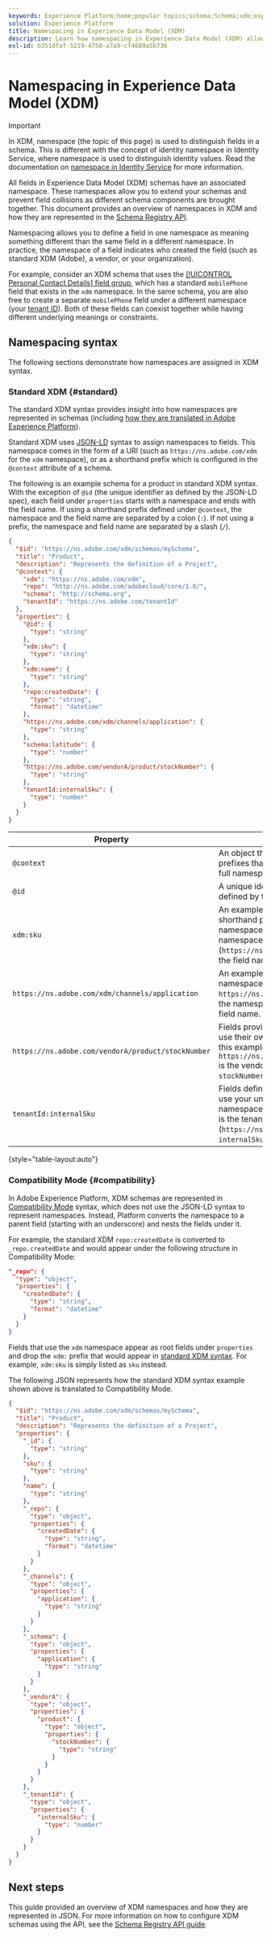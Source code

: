 ```yaml
---
keywords: Experience Platform;home;popular topics;schema;Schema;xdm;experience data model;namespace;namespaces;compatibility mode;xed;
solution: Experience Platform
title: Namespacing in Experience Data Model (XDM)
description: Learn how namespacing in Experience Data Model (XDM) allows you to extend your schemas and prevent field collisions as different schema components are brought together.
exl-id: b351dfaf-5219-4750-a7a9-cf4689a5b736
---
```

# Namespacing in Experience Data Model (XDM)

>[!IMPORTANT]
>
>In XDM, namespace (the topic of this page) is used to distinguish fields in a schema. This is different with the concept of identity namespace in Identity Service, where namespace is used to distinguish identity values. Read the documentation on [namespace in Identity Service](../../identity-service/features/namespaces.md) for more information.

All fields in Experience Data Model (XDM) schemas have an associated namespace. These namespaces allow you to extend your schemas and prevent field collisions as different schema components are brought together. This document provides an overview of namespaces in XDM and how they are represented in the [Schema Registry API](../api/overview.md).

Namespacing allows you to define a field in one namespace as meaning something different than the same field in a different namespace. In practice, the namespace of a field indicates who created the field (such as standard XDM (Adobe), a vendor, or your organization).

For example, consider an XDM schema that uses the [[!UICONTROL Personal Contact Details] field group](../field-groups/profile/demographic-details.md), which has a standard `mobilePhone` field that exists in the `xdm` namespace. In the same schema, you are also free to create a separate `mobilePhone` field under a different namespace (your [tenant ID](../api/getting-started.md#know-your-tenant_id)). Both of these fields can coexist together while having different underlying meanings or constraints.

## Namespacing syntax

The following sections demonstrate how namespaces are assigned in XDM syntax.

### Standard XDM {#standard}

The standard XDM syntax provides insight into how namespaces are represented in schemas (including [how they are translated in Adobe Experience Platform](#compatibility)).

Standard XDM uses [JSON-LD](https://www.w3.org/TR/json-ld11/#basic-concepts) syntax to assign namespaces to fields. This namespace comes in the form of a URI (such as `https://ns.adobe.com/xdm` for the `xdm` namespace), or as a shorthand prefix which is configured in the `@context` attribute of a schema.

The following is an example schema for a product in standard XDM syntax. With the exception of `@id` (the unique identifier as defined by the JSON-LD spec), each field under `properties` starts with a namespace and ends with the field name. If using a shorthand prefix defined under `@context`, the namespace and the field name are separated by a colon (`:`). If not using a prefix, the namespace and field name are separated by a slash (`/`). 

```json
{
  "$id": "https://ns.adobe.com/xdm/schemas/mySchema",
  "title": "Product",
  "description": "Represents the definition of a Project",
  "@context": {
    "xdm": "https://ns.adobe.com/xdm",
    "repo": "http://ns.adobe.com/adobecloud/core/1.0/",
    "schema": "http://schema.org",
    "tenantId": "https://ns.adobe.com/tenantId"
  },
  "properties": {
    "@id": {
      "type": "string"
    },
    "xdm:sku": {
      "type": "string"
    },
    "xdm:name": {
      "type": "string"
    },
    "repo:createdDate": {
      "type": "string",
      "format": "datetime"
    },
    "https://ns.adobe.com/xdm/channels/application": {
      "type": "string"
    },
    "schema:latitude": {
      "type": "number"
    },
    "https://ns.adobe.com/vendorA/product/stockNumber": {
      "type": "string"
    },
    "tenantId:internalSku": {
      "type": "number"
    }
  }
}
```

| Property | Description |
| --- | --- |
| `@context` | An object that defines the shorthand prefixes that can be used instead of a full namespace URI under `properties`.  |
| `@id` | A unique identifier for the record as defined by the [JSON-LD spec](https://www.w3.org/TR/json-ld11/#node-identifiers). |
| `xdm:sku` | An example of a field that uses a shorthand prefix to denote a namespace. In this case, `xdm` is the namespace (`https://ns.adobe.com/xdm`), and `sku` is the field name. |
| `https://ns.adobe.com/xdm/channels/application` | An example of a field that uses the full namespace URI. In this case, `https://ns.adobe.com/xdm/channels` is the namespace, and `application` is the field name.  |
| `https://ns.adobe.com/vendorA/product/stockNumber` | Fields provided by vendor resources use their own unique namespaces. In this example, `https://ns.adobe.com/vendorA/product` is the vendor namespace, and `stockNumber` is the field name.  |
| `tenantId:internalSku` | Fields defined by your organization use your unique tenant ID as their namespace. In this example, `tenantId` is the tenant namespace (`https://ns.adobe.com/tenantId`), and `internalSku` is the field name. |

{style="table-layout:auto"}

### Compatibility Mode {#compatibility}

In Adobe Experience Platform, XDM schemas are represented in [Compatibility Mode](../api/appendix.md#compatibility) syntax, which does not use the JSON-LD syntax to represent namespaces. Instead, Platform converts the namespace to a parent field (starting with an underscore) and nests the fields under it.

For example, the standard XDM `repo:createdDate` is converted to `_repo.createdDate` and would appear under the following structure in Compatibility Mode:

```json
"_repo": {
  "type": "object",
  "properties": {
    "createdDate": {
      "type": "string",
      "format": "datetime"
    }
  }
}
```

Fields that use the `xdm` namespace appear as root fields under `properties` and drop the `xdm:` prefix that would appear in [standard XDM syntax](#standard). For example, `xdm:sku` is simply listed as `sku` instead.

The following JSON represents how the standard XDM syntax example shown above is translated to Compatibility Mode.

```json
{
  "$id": "https://ns.adobe.com/xdm/schemas/mySchema",
  "title": "Product",
  "description": "Represents the definition of a Project",
  "properties": {
    "_id": {
      "type": "string"
    },
    "sku": {
      "type": "string"
    },
    "name": {
      "type": "string"
    },
    "_repo": {
      "type": "object",
      "properties": {
        "createdDate": {
          "type": "string",
          "format": "datetime"
        }
      }
    },
    "_channels": {
      "type": "object",
      "properties": {
        "application": {
          "type": "string"
        }
      }
    },
    "_schema": {
      "type": "object",
      "properties": {
        "application": {
          "type": "string"
        }
      }
    },
    "_vendorA": {
      "type": "object",
      "properties": {
        "product": {
          "type": "object",
          "properties": {
            "stockNumber": {
              "type": "string"
            }
          }
        }
      }
    },
    "_tenantId": {
      "type": "object",
      "properties": {
        "internalSku": {
          "type": "number"
        }
      }
    }
  }
}
```

## Next steps

This guide provided an overview of XDM namespaces and how they are represented in JSON. For more information on how to configure XDM schemas using the API, see the [Schema Registry API guide](../api/overview.md).
